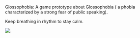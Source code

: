 Glossophobia: A game prototype about Glossophobia ( a phobia characterized by a strong fear of public speaking).

Keep breathing in rhythm to stay calm.

![.](scene.gif)